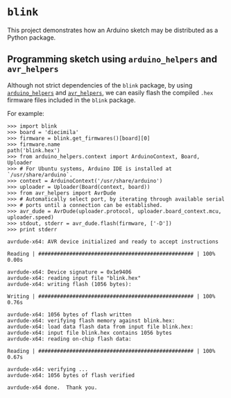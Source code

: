 # `blink` #

This project demonstrates how an Arduino sketch may be distributed as a Python package.

## Programming sketch using `arduino_helpers` and `avr_helpers` ##

Although not strict dependencies of the `blink` package, by using
[`arduino_helpers`][1] and [`avr_helpers`][2], we can easily flash the compiled
`.hex` firmware files included in the `blink` package.

For example:

    >>> import blink
    >>> board = 'diecimila'
    >>> firmware = blink.get_firmwares()[board][0]
    >>> firmware.name
    path('blink.hex')
    >>> from arduino_helpers.context import ArduinoContext, Board, Uploader
    >>> # For Ubuntu systems, Arduino IDE is installed at `/usr/share/arduino`.
    >>> context = ArduinoContext('/usr/share/arduino')
    >>> uploader = Uploader(Board(context, board))
    >>> from avr_helpers import AvrDude
    >>> # Automatically select port, by iterating through available serial
    >>> # ports until a connection can be established.
    >>> avr_dude = AvrDude(uploader.protocol, uploader.board_context.mcu, uploader.speed)
    >>> stdout, stderr = avr_dude.flash(firmware, ['-D'])
    >>> print stderr

    avrdude-x64: AVR device initialized and ready to accept instructions

    Reading | ################################################## | 100% 0.00s

    avrdude-x64: Device signature = 0x1e9406
    avrdude-x64: reading input file "blink.hex"
    avrdude-x64: writing flash (1056 bytes):

    Writing | ################################################## | 100% 0.76s

    avrdude-x64: 1056 bytes of flash written
    avrdude-x64: verifying flash memory against blink.hex:
    avrdude-x64: load data flash data from input file blink.hex:
    avrdude-x64: input file blink.hex contains 1056 bytes
    avrdude-x64: reading on-chip flash data:

    Reading | ################################################## | 100% 0.67s

    avrdude-x64: verifying ...
    avrdude-x64: 1056 bytes of flash verified

    avrdude-x64 done.  Thank you.


[1]: https://github.com/wheeler-microfluidics/arduino_helpers
[2]: https://github.com/wheeler-microfluidics/avr_helpers
